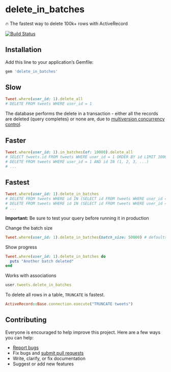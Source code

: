 # delete_in_batches

:fire: The fastest way to delete 100k+ rows with ActiveRecord

[![Build Status](https://travis-ci.org/ankane/delete_in_batches.svg?branch=master)](https://travis-ci.org/ankane/delete_in_batches)

## Installation

Add this line to your application’s Gemfile:

```ruby
gem 'delete_in_batches'
```

## Slow

```ruby
Tweet.where(user_id: 1).delete_all
# DELETE FROM tweets WHERE user_id = 1
```

The database performs the delete in a transaction - either all the records are deleted (query completes) or none are, due to [multiversion concurrency control](http://en.wikipedia.org/wiki/Multiversion_concurrency_control).

## Faster

```ruby
Tweet.where(user_id: 1).in_batches(of: 10000).delete_all
# SELECT tweets.id FROM tweets WHERE user_id = 1 ORDER BY id LIMIT 1000
# DELETE FROM tweets WHERE user_id = 1 AND id IN (1, 2, 3, ...)
# ...
```

## Fastest

```ruby
Tweet.where(user_id: 1).delete_in_batches
# DELETE FROM tweets WHERE id IN (SELECT id FROM tweets WHERE user_id = 1 LIMIT 10000)
# DELETE FROM tweets WHERE id IN (SELECT id FROM tweets WHERE user_id = 1 LIMIT 10000)
# ...
```

**Important:** Be sure to test your query before running it in production

Change the batch size

```ruby
Tweet.where(user_id: 1).delete_in_batches(batch_size: 50000) # defaults to 10000
```

Show progress

```ruby
Tweet.where(user_id: 1).delete_in_batches do
  puts "Another batch deleted"
end
```

Works with associations

```ruby
user.tweets.delete_in_batches
```

To delete all rows in a table, `TRUNCATE` is fastest.

```ruby
ActiveRecord::Base.connection.execute("TRUNCATE tweets")
```

## Contributing

Everyone is encouraged to help improve this project. Here are a few ways you can help:

- [Report bugs](https://github.com/ankane/delete_in_batches/issues)
- Fix bugs and [submit pull requests](https://github.com/ankane/delete_in_batches/pulls)
- Write, clarify, or fix documentation
- Suggest or add new features
